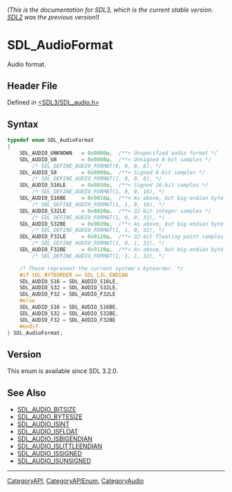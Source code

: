 ###### (This is the documentation for SDL3, which is the current stable version. [SDL2](https://wiki.libsdl.org/SDL2/) was the previous version!)
# SDL_AudioFormat

Audio format.

## Header File

Defined in [<SDL3/SDL_audio.h>](https://github.com/libsdl-org/SDL/blob/main/include/SDL3/SDL_audio.h)

## Syntax

```c
typedef enum SDL_AudioFormat
{
    SDL_AUDIO_UNKNOWN   = 0x0000u,  /**< Unspecified audio format */
    SDL_AUDIO_U8        = 0x0008u,  /**< Unsigned 8-bit samples */
        /* SDL_DEFINE_AUDIO_FORMAT(0, 0, 0, 8), */
    SDL_AUDIO_S8        = 0x8008u,  /**< Signed 8-bit samples */
        /* SDL_DEFINE_AUDIO_FORMAT(1, 0, 0, 8), */
    SDL_AUDIO_S16LE     = 0x8010u,  /**< Signed 16-bit samples */
        /* SDL_DEFINE_AUDIO_FORMAT(1, 0, 0, 16), */
    SDL_AUDIO_S16BE     = 0x9010u,  /**< As above, but big-endian byte order */
        /* SDL_DEFINE_AUDIO_FORMAT(1, 1, 0, 16), */
    SDL_AUDIO_S32LE     = 0x8020u,  /**< 32-bit integer samples */
        /* SDL_DEFINE_AUDIO_FORMAT(1, 0, 0, 32), */
    SDL_AUDIO_S32BE     = 0x9020u,  /**< As above, but big-endian byte order */
        /* SDL_DEFINE_AUDIO_FORMAT(1, 1, 0, 32), */
    SDL_AUDIO_F32LE     = 0x8120u,  /**< 32-bit floating point samples */
        /* SDL_DEFINE_AUDIO_FORMAT(1, 0, 1, 32), */
    SDL_AUDIO_F32BE     = 0x9120u,  /**< As above, but big-endian byte order */
        /* SDL_DEFINE_AUDIO_FORMAT(1, 1, 1, 32), */

    /* These represent the current system's byteorder. */
    #if SDL_BYTEORDER == SDL_LIL_ENDIAN
    SDL_AUDIO_S16 = SDL_AUDIO_S16LE,
    SDL_AUDIO_S32 = SDL_AUDIO_S32LE,
    SDL_AUDIO_F32 = SDL_AUDIO_F32LE
    #else
    SDL_AUDIO_S16 = SDL_AUDIO_S16BE,
    SDL_AUDIO_S32 = SDL_AUDIO_S32BE,
    SDL_AUDIO_F32 = SDL_AUDIO_F32BE
    #endif
} SDL_AudioFormat;
```

## Version

This enum is available since SDL 3.2.0.

## See Also

- [SDL_AUDIO_BITSIZE](SDL_AUDIO_BITSIZE)
- [SDL_AUDIO_BYTESIZE](SDL_AUDIO_BYTESIZE)
- [SDL_AUDIO_ISINT](SDL_AUDIO_ISINT)
- [SDL_AUDIO_ISFLOAT](SDL_AUDIO_ISFLOAT)
- [SDL_AUDIO_ISBIGENDIAN](SDL_AUDIO_ISBIGENDIAN)
- [SDL_AUDIO_ISLITTLEENDIAN](SDL_AUDIO_ISLITTLEENDIAN)
- [SDL_AUDIO_ISSIGNED](SDL_AUDIO_ISSIGNED)
- [SDL_AUDIO_ISUNSIGNED](SDL_AUDIO_ISUNSIGNED)

----
[CategoryAPI](CategoryAPI), [CategoryAPIEnum](CategoryAPIEnum), [CategoryAudio](CategoryAudio)

